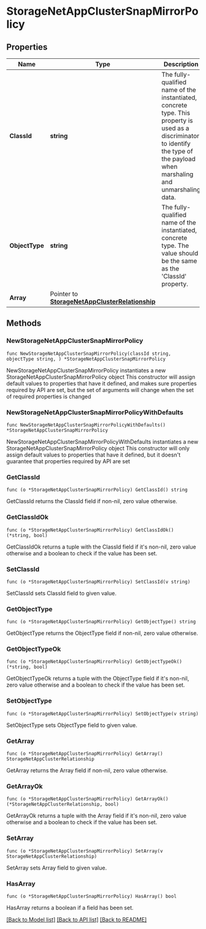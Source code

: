# StorageNetAppClusterSnapMirrorPolicy

## Properties

Name | Type | Description | Notes
------------ | ------------- | ------------- | -------------
**ClassId** | **string** | The fully-qualified name of the instantiated, concrete type. This property is used as a discriminator to identify the type of the payload when marshaling and unmarshaling data. | [default to "storage.NetAppClusterSnapMirrorPolicy"]
**ObjectType** | **string** | The fully-qualified name of the instantiated, concrete type. The value should be the same as the &#39;ClassId&#39; property. | [default to "storage.NetAppClusterSnapMirrorPolicy"]
**Array** | Pointer to [**StorageNetAppClusterRelationship**](StorageNetAppClusterRelationship.md) |  | [optional] 

## Methods

### NewStorageNetAppClusterSnapMirrorPolicy

`func NewStorageNetAppClusterSnapMirrorPolicy(classId string, objectType string, ) *StorageNetAppClusterSnapMirrorPolicy`

NewStorageNetAppClusterSnapMirrorPolicy instantiates a new StorageNetAppClusterSnapMirrorPolicy object
This constructor will assign default values to properties that have it defined,
and makes sure properties required by API are set, but the set of arguments
will change when the set of required properties is changed

### NewStorageNetAppClusterSnapMirrorPolicyWithDefaults

`func NewStorageNetAppClusterSnapMirrorPolicyWithDefaults() *StorageNetAppClusterSnapMirrorPolicy`

NewStorageNetAppClusterSnapMirrorPolicyWithDefaults instantiates a new StorageNetAppClusterSnapMirrorPolicy object
This constructor will only assign default values to properties that have it defined,
but it doesn't guarantee that properties required by API are set

### GetClassId

`func (o *StorageNetAppClusterSnapMirrorPolicy) GetClassId() string`

GetClassId returns the ClassId field if non-nil, zero value otherwise.

### GetClassIdOk

`func (o *StorageNetAppClusterSnapMirrorPolicy) GetClassIdOk() (*string, bool)`

GetClassIdOk returns a tuple with the ClassId field if it's non-nil, zero value otherwise
and a boolean to check if the value has been set.

### SetClassId

`func (o *StorageNetAppClusterSnapMirrorPolicy) SetClassId(v string)`

SetClassId sets ClassId field to given value.


### GetObjectType

`func (o *StorageNetAppClusterSnapMirrorPolicy) GetObjectType() string`

GetObjectType returns the ObjectType field if non-nil, zero value otherwise.

### GetObjectTypeOk

`func (o *StorageNetAppClusterSnapMirrorPolicy) GetObjectTypeOk() (*string, bool)`

GetObjectTypeOk returns a tuple with the ObjectType field if it's non-nil, zero value otherwise
and a boolean to check if the value has been set.

### SetObjectType

`func (o *StorageNetAppClusterSnapMirrorPolicy) SetObjectType(v string)`

SetObjectType sets ObjectType field to given value.


### GetArray

`func (o *StorageNetAppClusterSnapMirrorPolicy) GetArray() StorageNetAppClusterRelationship`

GetArray returns the Array field if non-nil, zero value otherwise.

### GetArrayOk

`func (o *StorageNetAppClusterSnapMirrorPolicy) GetArrayOk() (*StorageNetAppClusterRelationship, bool)`

GetArrayOk returns a tuple with the Array field if it's non-nil, zero value otherwise
and a boolean to check if the value has been set.

### SetArray

`func (o *StorageNetAppClusterSnapMirrorPolicy) SetArray(v StorageNetAppClusterRelationship)`

SetArray sets Array field to given value.

### HasArray

`func (o *StorageNetAppClusterSnapMirrorPolicy) HasArray() bool`

HasArray returns a boolean if a field has been set.


[[Back to Model list]](../README.md#documentation-for-models) [[Back to API list]](../README.md#documentation-for-api-endpoints) [[Back to README]](../README.md)


